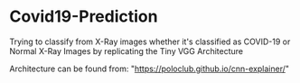 # Covid19-Prediction

Trying to classify from X-Ray images whether it's classified as COVID-19 or Normal X-Ray Images by replicating the Tiny VGG Architecture

Architecture can be found from: "https://poloclub.github.io/cnn-explainer/"
